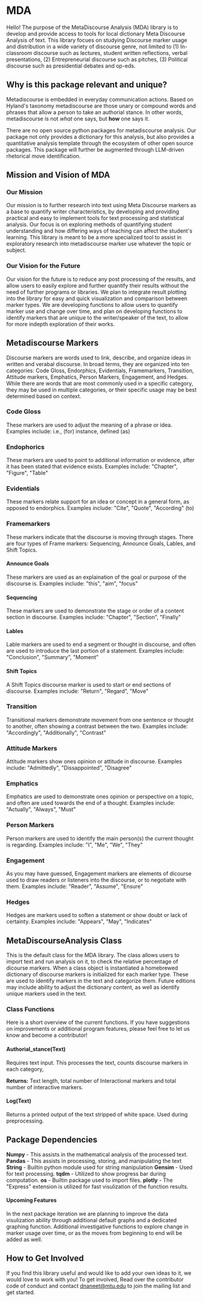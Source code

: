 # MDA

Hello! The purpose of the MetaDiscourse Analysis (MDA) library is to develop and provide access to tools for local dictionary Meta Discourse Analysis of text. This library focues on studying Discourse marker usage and distribution in a wide variety of discourse genre, not limited to (1) In-classroom discourse such as lectures, student written reflections, verbal presentations, (2) Entrepreneurial discourse such as pitches, (3) Political discourse such as presidential debates and op-eds.

## Why is this package relevant and unique?

Metadiscourse is embedded in everyday communication actions.  Based on Hyland's taxonomy metadiscourse are those unary or compound words and phrases that allow a person to take an authorial stance.  In other words, metadiscourse is not _what_ one says, but **how** one says it.

There are no open source python packages for metadiscourse analysis.  Our package not only provides a dictionary for this analysis, but also provides a quantitative analysis template through the ecosystem of other open source packages.  This package will further be augmented through LLM-driven rhetorical move identification.

## Mission and Vision of MDA
### Our Mission
Our mission is to further research into text using Meta Discourse markers as a base to quantify writer characteristics, by developing and providing practical and easy to implement tools for text processing and statistical analysis. Our focus is on exploring methods of quantifying student understanding and how differing ways of teaching can affect the student's learning. This library is meant to be a more specialized tool to assist in exploratory research into metadiscourse marker use whatever the topic or subject.

### Our Vision for the Future
Our vision for the future is to reduce any post processing of the results, and allow users to easily explore and further quantify their results without the need of further programs or libraries. We plan to integrate result plotting into the library for easy and quick visualization and comparison between marker types. We are developing functions to allow users to quantify marker use and change over time, and plan on developing functions to identify markers that are unique to the writer/speaker of the text, to allow for more indepth exploration of their works. 

## Metadiscourse Markers
Discourse markers are words used to link, describe, and organize ideas in written and verabal discourse. In broad terms, they are organized into ten categories: Code Gloss, Endorphics, Evidentials, Framemarkers, Transition, Attitude markers, Emphatics, Person Markers, Engagement, and Hedges. While there are words that are most commonly used in a specific category, they may be used in multiple categories, or their specific usage may be best determined based on context. 

### Code Gloss
These markers are used to adjust the meaning of a phrase or idea. 
Examples include: i.e., (for) instance, defined (as)
### Endophorics
These markers are used to point to additional information or evidence, after it has been stated that evidence exists. 
Examples include: "Chapter", "Figure", "Table"
### Evidentials
These markers relate support for an idea or concept in a general form, as opposed to endorphics.
Examples include: "Cite", "Quote", "According" (to)
### Framemarkers
These markers indicate that the discourse is moving through stages. There are four types of Frame markers: Sequencing, Announce Goals, Lables, and Shift Topics. 
#### Announce Goals
These markers are used as an explaination of the goal or purpose of the discourse is. 
Examples include: "this", "aim", "focus"
#### Sequencing
These markers are used to demonstrate the stage or order of a content section in discourse.
Examples include: "Chapter", "Section", "Finally"
#### Lables
Lable markers are used to end a segment or thought in discourse, and often are used to introduce the last portion of a statement. 
Examples include: "Conclusion", "Summary", "Moment"
#### Shift Topics
A Shift Topics discourse marker is used to start or end sections of discourse. 
Examples include: "Return", "Regard", "Move"
### Transition
Transitional markers demonstrate movement from one sentence or thought to another, often showing a contrast between the two. 
Examples include: "Accordingly", "Additionally", "Contrast"
### Attitude Markers
Attitude markers show ones opinion or attitude in discourse.
Examples include: "Admittedly", "Dissappointed", "Disagree"
### Emphatics
Emphatics are used to demonstrate ones opinion or perspective on a topic, and often are used towards the end of a thought.
Examples include: "Actually", "Always", "Must"
### Person Markers
Person markers are used to identify the main person(s) the current thought is regarding.
Examples include: "I", "Me", "We", "They"
### Engagement
As you may have guessed, Engagement markers are elements of dicourse used to draw readers or listeners into the discourse, or to negotiate with them. 
Examples include: "Reader", "Assume", "Ensure"
### Hedges
Hedges are markers used to soften a statement or show doubt or lack of certainty. 
Examples include: "Appears", "May", "Indicates"


## MetaDiscourseAnalysis Class

This is  the default class for the MDA library. The class allows users to import text and run analysis on it, to check the relative percentage of dicourse markers.
When a class object is instantiated a homebrewed dictionary of discourse markers is initialized for each marker type. These are used to identify markers in the text and categorize them. Future editions may include ability to adjust the dictionary content, as well as identify unique markers used in the text. 

### Class Functions
Here is a short overview of the current functions. If you have suggestions on improvements or additional program features, please feel free to let us know and become a contributor!

#### Authorial_stance(Text) 
Requires text input. This processes the text, counts discourse markers in each category,

**Returns:** Text length, total number of Interactional markers and total number of interactive markers.

#### Log(Text)
Returns a printed output of the text stripped of white space. Used during preprocessing. 

## Package Dependencies
**Numpy**  - This assists in the mathematical analysis of the processed text.
**Pandas** - This assists in processing, storing, and manipulating the text
**String** - Builtin python module used for string manipulation
**Gensim** - Used for text processing.
**tqdm**   - Utilized to show progress bar during computation. 
**os**     - Builtin package used to import files. 
**plotly** - The "Express" extension is utilized for fast visulization of the function results. 

#### Upcoming Features
In the next package iteration we are planning to improve the data visulization ability through additional default graphs and a dedicated graphing function. Additional investigative functions to explore change in marker usage over time, or as the moves from beginning to end will be added as well. 

## How to Get Involved

If you find this library useful and would like to add your own ideas to it, we would love to work with you! To get involved, Read over the contributor code of conduct and contact dnaneet@mtu.edu to join the mailing list and get started.
